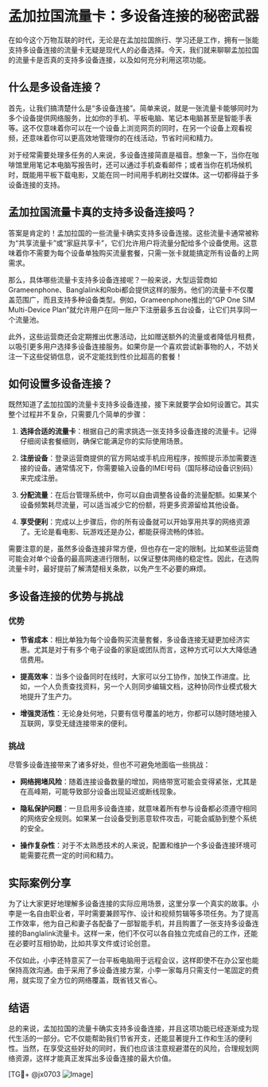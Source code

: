 # 孟加拉国流量卡：多设备连接的秘密武器

在如今这个万物互联的时代，无论是在孟加拉国旅行、学习还是工作，拥有一张能支持多设备连接的流量卡无疑是现代人的必备选择。今天，我们就来聊聊孟加拉国的流量卡是否真的支持多设备连接，以及如何充分利用这项功能。

## 什么是多设备连接？

首先，让我们搞清楚什么是“多设备连接”。简单来说，就是一张流量卡能够同时为多个设备提供网络服务，比如你的手机、平板电脑、笔记本电脑甚至是智能手表等。这不仅意味着你可以在一个设备上浏览网页的同时，在另一个设备上观看视频，还意味着你可以更高效地管理你的在线活动，节省时间和精力。

对于经常需要处理多任务的人来说，多设备连接简直是福音。想象一下，当你在咖啡馆里用笔记本电脑写报告时，还可以通过手机查看邮件；或者当你在机场候机时，既能用平板下载电影，又能在同一时间用手机刷社交媒体。这一切都得益于多设备连接的支持。

## 孟加拉国流量卡真的支持多设备连接吗？

答案是肯定的！孟加拉国的一些流量卡确实支持多设备连接。这些流量卡通常被称为“共享流量卡”或“家庭共享卡”，它们允许用户将流量分配给多个设备使用。这意味着你不需要为每个设备单独购买流量套餐，只需一张卡就能搞定所有设备的上网需求。

那么，具体哪些流量卡支持多设备连接呢？一般来说，大型运营商如Grameenphone、Banglalink和Robi都会提供这样的服务。他们的流量卡不仅覆盖范围广，而且支持多种设备类型。例如，Grameenphone推出的“GP One SIM Multi-Device Plan”就允许用户在同一账户下注册最多五台设备，让它们共享同一个流量池。

此外，这些运营商还会定期推出优惠活动，比如赠送额外的流量或者降低月租费，以吸引更多用户选择多设备连接服务。如果你是一个喜欢尝试新事物的人，不妨关注一下这些促销信息，说不定能找到性价比超高的套餐！

## 如何设置多设备连接？

既然知道了孟加拉国的流量卡支持多设备连接，接下来就要学会如何设置它。其实整个过程并不复杂，只需要几个简单的步骤：

1. **选择合适的流量卡**：根据自己的需求挑选一张支持多设备连接的流量卡。记得仔细阅读套餐细则，确保它能满足你的实际使用场景。
   
2. **注册设备**：登录运营商提供的官方网站或手机应用程序，按照提示添加需要连接的设备。通常情况下，你需要输入设备的IMEI号码（国际移动设备识别码）来完成注册。

3. **分配流量**：在后台管理系统中，你可以自由调整各设备的流量配额。如果某个设备频繁耗尽流量，可以适当减少它的份额，将更多资源留给其他设备。

4. **享受便利**：完成以上步骤后，你的所有设备就可以开始享用共享的网络资源了。无论是看电影、玩游戏还是办公，都能获得流畅的体验。

需要注意的是，虽然多设备连接非常方便，但也存在一定的限制。比如某些运营商可能会对单个设备的最高网速进行限制，以保证整体网络的稳定性。因此，在选购流量卡时，最好提前了解清楚相关条款，以免产生不必要的麻烦。

## 多设备连接的优势与挑战

### 优势

- **节省成本**：相比单独为每个设备购买流量套餐，多设备连接无疑更加经济实惠。尤其是对于有多个电子设备的家庭或团队而言，这种方式可以大大降低通信费用。
  
- **提高效率**：当多个设备同时在线时，大家可以分工协作，加快工作进度。比如，一个人负责查找资料，另一个人则同步编辑文档，这种协同作业模式极大地提升了生产力。

- **增强灵活性**：无论身处何地，只要有信号覆盖的地方，你都可以随时随地接入互联网，享受无缝连接带来的便利。

### 挑战

尽管多设备连接带来了诸多好处，但也不可避免地面临一些挑战：

- **网络拥堵风险**：随着连接设备数量的增加，网络带宽可能会变得紧张，尤其是在高峰期，可能导致部分设备出现延迟或断线现象。
  
- **隐私保护问题**：一旦启用多设备连接，就意味着所有参与设备都必须遵守相同的网络安全规则。如果某一台设备受到恶意软件攻击，可能会威胁到整个系统的安全。

- **操作复杂性**：对于不太熟悉技术的人来说，配置和维护一个多设备连接环境可能需要花费一定的时间和精力。

## 实际案例分享

为了让大家更好地理解多设备连接的实际应用场景，这里分享一个真实的故事。小李是一名自由职业者，平时需要兼顾写作、设计和视频剪辑等多项任务。为了提高工作效率，他为自己和妻子各配备了一部智能手机，并且购置了一张支持多设备连接的Banglalink流量卡。这样一来，他们不仅可以各自独立完成自己的工作，还能在必要时互相协助，比如共享文件或讨论创意。

不仅如此，小李还特意买了一台平板电脑用于远程会议，这样即使不在办公室也能保持高效沟通。由于采用了多设备连接方案，小李一家每月只需支付一笔固定的费用，就实现了全方位的网络覆盖，既省钱又省心。

## 结语

总的来说，孟加拉国的流量卡确实支持多设备连接，并且这项功能已经逐渐成为现代生活的一部分。它不仅能帮助我们节省开支，还能显著提升工作和生活的便利性。当然，在享受这些好处的同时，我们也应该注意规避潜在的风险，合理规划网络资源，这样才能真正发挥出多设备连接的最大价值。

[TG💪+ @jx0703 ![Image](https://github.com/user-attachments/assets/dbca1d08-cadb-493c-b0ec-ad6f7a83f270)]